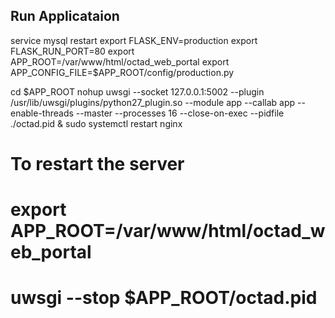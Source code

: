 ## Run Applicataion

service mysql restart
export FLASK_ENV=production
export FLASK_RUN_PORT=80
export APP_ROOT=/var/www/html/octad_web_portal
export APP_CONFIG_FILE=$APP_ROOT/config/production.py


cd $APP_ROOT
nohup uwsgi --socket 127.0.0.1:5002 --plugin /usr/lib/uwsgi/plugins/python27_plugin.so --module app --callab app --enable-threads --master --processes 16 --close-on-exec --pidfile ./octad.pid &
sudo systemctl restart nginx

# To restart the server

# export APP_ROOT=/var/www/html/octad_web_portal
# uwsgi --stop $APP_ROOT/octad.pid


